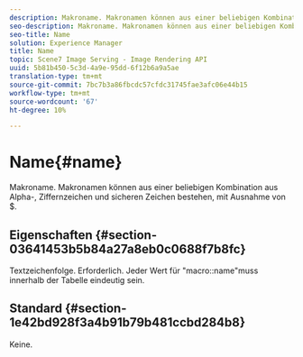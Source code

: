 ```yaml
---
description: Makroname. Makronamen können aus einer beliebigen Kombination aus Alpha-, Ziffernzeichen und sicheren Zeichen bestehen, mit Ausnahme von $.
seo-description: Makroname. Makronamen können aus einer beliebigen Kombination aus Alpha-, Ziffernzeichen und sicheren Zeichen bestehen, mit Ausnahme von $.
seo-title: Name
solution: Experience Manager
title: Name
topic: Scene7 Image Serving - Image Rendering API
uuid: 5b81b450-5c3d-4a9e-95dd-6f12b6a9a5ae
translation-type: tm+mt
source-git-commit: 7bc7b3a86fbcdc57cfdc31745fae3afc06e44b15
workflow-type: tm+mt
source-wordcount: '67'
ht-degree: 10%

---
```



# Name{#name}

Makroname. Makronamen können aus einer beliebigen Kombination aus Alpha-, Ziffernzeichen und sicheren Zeichen bestehen, mit Ausnahme von $.

## Eigenschaften {#section-03641453b5b84a27a8eb0c0688f7b8fc}

Textzeichenfolge. Erforderlich. Jeder Wert für &quot;macro::name&quot;muss innerhalb der Tabelle eindeutig sein.

## Standard {#section-1e42bd928f3a4b91b79b481ccbd284b8}

Keine.
